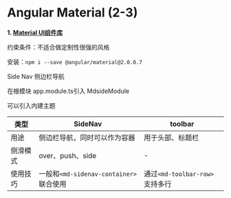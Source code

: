 # Angular Material (2-3)

<b> 1. [Material UI组件库](https://material.io/) </b>

约束条件：不适合做定制性很强的风格

安装：``` npm i --save @angular/material@2.0.0.7 ```

Side Nav 侧边栏导航

在根模块 app.module.ts引入 MdsideModule

可以引入内建主题

|  类型  | SideNav   |  toolbar  | 
|  ----  | ----   |  ----  | 
|  用途  |   侧边栏导航，同时可以作为容器 | 用于头部、标题栏 |
|侧滑模式| over、push、side | - |
| 使用技巧| 一般和```<md-sidenav-container>```联合使用| 通过```<md-toolbar-row>```支持多行 | 

